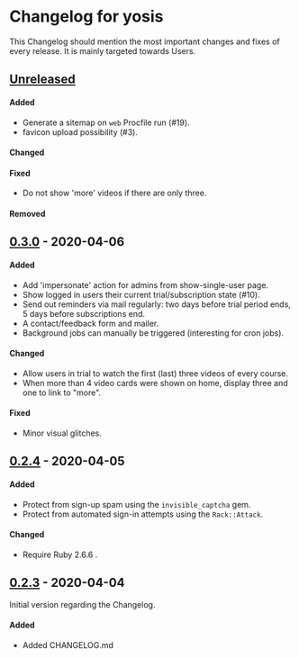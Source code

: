 # Changelog for yosis

This Changelog should mention the most important changes and fixes of every
release. It is mainly targeted towards Users.

## [Unreleased]

#### Added
- Generate a sitemap on `web` Procfile run (#19).
- favicon upload possibility (#3).
#### Changed
#### Fixed
- Do not show 'more' videos if there are only three.
#### Removed

## [0.3.0] - 2020-04-06

#### Added
- Add 'impersonate' action for admins from show-single-user page.
- Show logged in users their current trial/subscription state (#10).
- Send out reminders via mail regularly: two days before trial period ends, 5
  days before subscriptions end.
- A contact/feedback form and mailer.
- Background jobs can manually be triggered (interesting for cron jobs).
#### Changed
- Allow users in trial to watch the first (last) three videos of every course.
- When more than 4 video cards were shown on home, display three and one to link
  to "more".
#### Fixed
- Minor visual glitches.

## [0.2.4] - 2020-04-05

#### Added
- Protect from sign-up spam using the `invisible_captcha` gem.
- Protect from automated sign-in attempts using the `Rack::Attack`.
#### Changed
- Require Ruby 2.6.6 .

## [0.2.3] - 2020-04-04

Initial version regarding the Changelog.

#### Added
- Added CHANGELOG.md

[unreleased]: https://github.com/econya/yosis/compare/0.3.0...HEAD
[0.3.0]: https://github.com/econya/yosis/compare/0.2.4...0.3.0
[0.2.4]: https://github.com/econya/yosis/compare/0.2.3...0.2.4
[0.2.3]: https://github.com/econya/yosis/releases/tag/0.2.3
